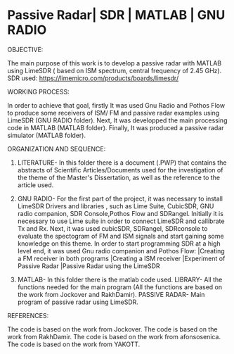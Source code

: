 # Passive Radar| SDR | MATLAB | GNU RADIO

OBJECTIVE:

 The main purpose of this work is to develop a passive radar with MATLAB using LimeSDR ( based on ISM spectrum, central frequency of 2.45 GHz).
 SDR used: https://limemicro.com/products/boards/limesdr/
 
 
 WORKING PROCESS:
 
In order to achieve that goal, firstly It was used Gnu Radio and Pothos Flow to produce some receivers of ISM/ FM and passive radar examples using LimeSDR (GNU RADIO folder).
Next, It was developped the main processing code in MATLAB (MATLAB folder).
Finally, It was produced a passive radar simulator (MATLAB folder).


ORGANIZATION AND SEQUENCE: 

 1. LITERATURE- In this folder there is a document (.PWP) that contains the abstracts of Scientific Articles/Documents used for the investigation of the theme of the Master's
Dissertation, as well as the reference to the article used.

 2. GNU RADIO- For the first part of the project, it was necessary to install LimeSDR Drivers and libraries , such as Lime Suite, CubicSDR, GNU radio companion, SDR Console,Pothos Flow and SDRangel.
Initially it is necessary to use Lime suite in order to connect LimeSDR and callibrate Tx and Rx.
Next, it was used cubicSDR, SDRangel, SDRconsole to evaluate the spectogram of FM and ISM signals and start gaining some knowledge on this theme.
In order to start programming SDR at a high level end, it was used Gnu radio companion and Pothos Flow:
     |Creating a FM receiver in both programs
     |Creating a ISM receiver
     |Experiment of Passive Radar
     |Passive Radar using the LimeSDR

 3. MATLAB- In this folder there is the matlab code used.
  LIBRARY- All the functions needed for the main program (All the functions are based on the work from Jockover and RakhDamir).
  PASSIVE RADAR- Main program of passive radar using LimeSDR.


REFERENCES:

The code is based on the work from Jockover.
The code is based on the work from RakhDamir.
The code is based on the work from afonsosenica.
The code is based on the work from YAKOTT.
